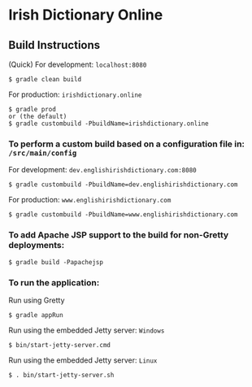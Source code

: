 # Irish Dictionary Online
## Build Instructions
(Quick) For development: `localhost:8080`
```
$ gradle clean build
```
For production: `irishdictionary.online`
```
$ gradle prod
or (the default)
$ gradle custombuild -PbuildName=irishdictionary.online
```
### To perform a custom build based on a configuration file in: `/src/main/config`
For development: `dev.englishirishdictionary.com:8080`
```
$ gradle custombuild -PbuildName=dev.englishirishdictionary.com
```
For production: `www.englishirishdictionary.com`
```
$ gradle custombuild -PbuildName=www.englishirishdictionary.com
```
### To add Apache JSP support to the build for non-Gretty deployments:
```
$ gradle build -Papachejsp
```
### To run the application:
Run using Gretty
```
$ gradle appRun
```
Run using the embedded Jetty server: `Windows`
```
$ bin/start-jetty-server.cmd
```
Run using the embedded Jetty server: `Linux`
```
$ . bin/start-jetty-server.sh
```